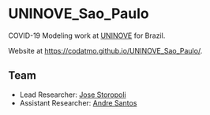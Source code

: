 # UNINOVE_Sao_Paulo

COVID-19 Modeling work at [UNINOVE](https://www.uninove.br) for Brazil.

Website at https://codatmo.github.io/UNINOVE_Sao_Paulo/.

## Team

* Lead Researcher: [Jose Storopoli](https://github.com/storopoli)
* Assistant Researcher: [Andre Santos](https://github.com/andrelmfsantos)

